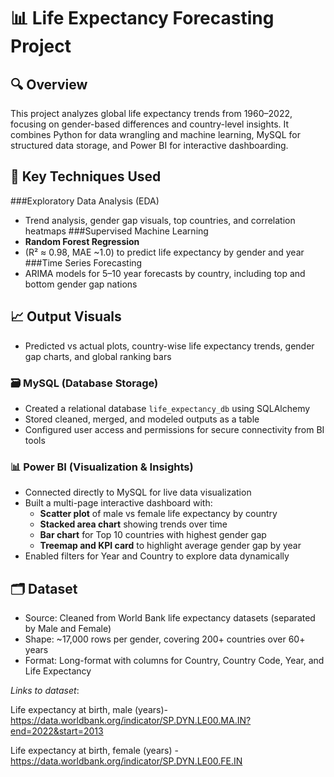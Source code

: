 # 📊 Life Expectancy Forecasting Project

## 🔍 Overview
This project analyzes global life expectancy trends from 1960–2022, focusing on gender-based differences and country-level insights. It combines Python for data wrangling and machine learning, MySQL for structured data storage, and Power BI for interactive dashboarding.

## 📌 Key Techniques Used
###Exploratory Data Analysis (EDA)
- Trend analysis, gender gap visuals, top countries, and correlation heatmaps
###Supervised Machine Learning
- **Random Forest Regression**
-  (R² ≈ 0.98, MAE ~1.0) to predict life expectancy by gender and year
###Time Series Forecasting
- ARIMA models for 5–10 year forecasts by country, including top and bottom gender gap nations
## 📈 Output Visuals
- Predicted vs actual plots, country-wise life expectancy trends, gender gap charts, and global ranking bars

### 🗃️ MySQL (Database Storage)
- Created a relational database `life_expectancy_db` using SQLAlchemy
- Stored cleaned, merged, and modeled outputs as a table
- Configured user access and permissions for secure connectivity from BI tools

### 📊 Power BI (Visualization & Insights)
- Connected directly to MySQL for live data visualization
- Built a multi-page interactive dashboard with:
  - **Scatter plot** of male vs female life expectancy by country
  - **Stacked area chart** showing trends over time
  - **Bar chart** for Top 10 countries with highest gender gap
  - **Treemap and KPI card** to highlight average gender gap by year
- Enabled filters for Year and Country to explore data dynamically

## 🗂️ Dataset
- Source: Cleaned from World Bank life expectancy datasets (separated by Male and Female)
- Shape: ~17,000 rows per gender, covering 200+ countries over 60+ years
- Format: Long-format with columns for Country, Country Code, Year, and Life Expectancy

 
*Links to dataset*: <br/>

Life expectancy at birth, male (years)- https://data.worldbank.org/indicator/SP.DYN.LE00.MA.IN?end=2022&start=2013 <br/>

Life expectancy at birth, female (years) - https://data.worldbank.org/indicator/SP.DYN.LE00.FE.IN <br/>
